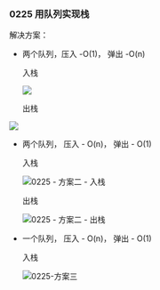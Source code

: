 ### 0225 用队列实现栈

解决方案：

* 两个队列，压入 -O(1)， 弹出 -O(n)

  入栈
  
  ![](https://pic.leetcode-cn.com/73b3988402ba76f30372520cd8a3dd77afd4f2bf54020966f4b8975708e84dc9-file_1561370741978)
  
  出栈
 
 ![](https://pic.leetcode-cn.com/558b9e9258a8ba35c6456ea714d05f55d35da3c3306bef8fa47099093a3ab5b7-file_1561370741978)

* 两个队列， 压入 - O(n)， 弹出 - O(1)

  入栈

  ![0225 - 方案二 - 入栈](https://pic.leetcode-cn.com/1acd10c255534e86719cf83b07f294c76967687c52db3ec44367d0cb7c45483e-file_1561370741978)

  出栈

  ![0225 - 方案二 - 出栈](https://pic.leetcode-cn.com/fc27d76b78bbe094f6912a0aa56dee5f8e618a4f04834ab043eb39ecb2e0cc93-file_1561370741978)

* 一个队列， 压入 - O(n)， 弹出 - O(1)

  入栈

  ![0225-方案三](https://pic.leetcode-cn.com/69e61df7e86fc04ffcf6a37a5a502e40f4a651d69542e7829282b4c2013164b4-image.png)
  